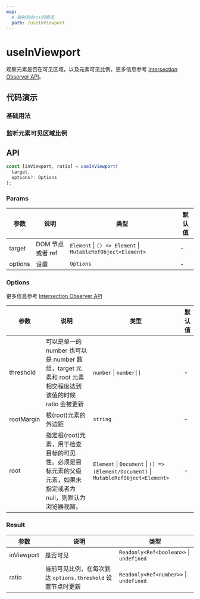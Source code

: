 ```yaml
---
map:
  # 映射到docs的路径
  path: /useInViewport
---
```


# useInViewport

观察元素是否在可见区域，以及元素可见比例。更多信息参考 [Intersection Observer API](https://developer.mozilla.org/zh-CN/docs/Web/API/Intersection_Observer_API)。

## 代码演示

### 基础用法

<demo src="useInViewport/demo.vue"
  language="vue"
  title="基本用法"
  desc="监听元素是否在可见区域内"> </demo>

### 监听元素可见区域比例

<demo src="useInViewport/demo1.vue"
  language="vue"
  title="监听元素可见区域比例"
  desc="传入 options.threshold, 可以控制在可见区域达到该比例时触发 ratio 更新。options.root 可以控制相对父级元素，在这个例子中，不会相对浏览器视窗变化。"> </demo>

## API

```typescript
const [inViewport, ratio] = useInViewport(
  target,
  options?: Options
);
```

### Params

| 参数 | 说明 | 类型 | 默认值 |
| --- | --- | --- | --- |
| target | DOM 节点或者 ref | `Element` \| `() => Element` \| `MutableRefObject<Element>` | - |
| options | 设置 | `Options` | - |

### Options

更多信息参考 [Intersection Observer API](https://developer.mozilla.org/zh-CN/docs/Web/API/Intersection_Observer_API)

| 参数 | 说明 | 类型 | 默认值 |
| --- | --- | --- | --- |
| threshold | 可以是单一的 number 也可以是 number 数组，target 元素和 root 元素相交程度达到该值的时候 ratio 会被更新 | `number` \| `number[]` | - |
| rootMargin | 根(root)元素的外边距 | `string` | - |
| root | 指定根(root)元素，用于检查目标的可见性。必须是目标元素的父级元素，如果未指定或者为 null，则默认为浏览器视窗。 | `Element` \| `Document` \| `() => (Element/Document)` \| `MutableRefObject<Element>` | - |

### Result

| 参数 | 说明 | 类型 |
| --- | --- | --- |
| inViewport | 是否可见 | `Readonly<Ref<boolean>>` \| `undefined` |
| ratio | 当前可见比例，在每次到达 `options.threshold` 设置节点时更新 | `Readonly<Ref<number>>` \| `undefined` |

